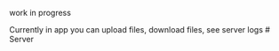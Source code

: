 work in progress

Currently in app you can upload files, download files, see server logs
#   S e r v e r  
 